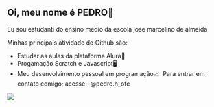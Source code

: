 ## Oi, meu nome é PEDRO💭​

Eu sou estudanti do ensino medio da escola jose marcelino de almeida

Minhas principais atividade do Github são:

- Estudar as aulas da plataforma Alura📝
- Progamação Scratch e Javascript​🖥️​​
- Meu desenvolvimento pessoal em programação​​​📈
​
​Para entrar em contato comigo; acesse:
​
@pedro.h_ofc​​

​![](https://th.bing.com/th/id/OIP.FvFQobLkG8cdXMivZdDzowHaHa?rs=1&pid=ImgDetMain)
